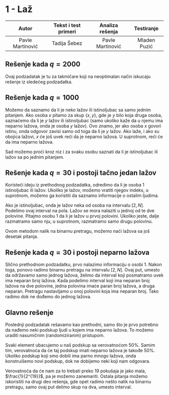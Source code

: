 ﻿# 1 - Laž

| Autor | Tekst i test primeri | Analiza rеšenja | Testiranje |
|:-:|:-:|:-:|:-:|
| Pavle Martinović | Tadija Šebez | Pavle Martinović | Mladen Puzić |

## Rešenje kada $q = 2000$
Ovaj podzadatak je tu za takmičare koji na neoptimalan način iskucaju rešenje iz sledećeg podzadatka.

## Rešenje kada $q = 1000$
Možemo da saznamo da li je neko lažov ili istinoljubac sa samo jednim pitanjem. Ako osoba $x$ pitamo za skup $\{x, y\}$, gde je $y$ bilo koja druga osoba, saznaćemo da li je $y$ lažov ili istinoljubac (samo ukoliko kaže da u njemu ima neparno lažova, onda je osoba $y$ lažov). Ovo znamo, jer ako osoba $x$ govori istinu, onda odgovor zavisi samo od toga da li je $y$ lažov. Ako laže, i ako su obojica lažovi, $x$ će još uvek reći da je neparno lažova. U suprotnom, reći će da ima neparno lažova.

Sad možemo proći kroz niz i za svaku osobu saznati da li je istinoljubac ili lažov sa po jednim pitanjem.

## Rešenje kada $q = 30$ i postoji tačno jedan lažov

Koristeći ideju iz prethodnog podzadatka, odredimo da li je osoba $1$ istinoljubac ili lažov. Ukoliko je lažov, možemo vratiti njegov indeks, u suprotnom, možemo ga koristiti da saznamo informacije o ostalim ljudima.

Ako je istinoljubac, onda je lažov neka od osoba na intervalu $[2, N]$. Podelimo ovaj interval na pola. Lažov se mora nalaziti u jednoj od te dve polovine. Pitajmo osobu $1$ da li je lažov u prvoj polovini. Ukoliko jeste, dalje razmatramo samo nju, u suprotnom, razmatramo samo drugu polovinu.

Ovom metodom nalik na binarnu pretragu, možemo naći lažova sa još desetak pitanja.

## Rešenje kada $q = 30$ i postoji neparno lažova
Slično prethodnom podzadatku, prvo nalazimo informaciju o osobi $1$. Nakon toga, ponovo radimo binarnu pretragu na intervalu $[2, N]$. Ovaj put, umesto da održavamo samo jednog lažova, želimo da interval koji posmatramo uvek ima neparan broj lažova. Kada podelimo interval koji ima neparan broj lažova na dve polovine, jedna polovina imaće paran broj lažova, a druga neparan. Pretragu nastavljamo u onoj polovini koja ima neparan broj. Tako radimo dok ne dođemo do jednog lažova.

## Glavno rešenje
Poslednji podzadatak rešavamo kao prethodni, samo što je prvo potrebno da nađemo neki podskup ljudi u kojem ima neparno lažova. To možemo uraditi nasumičnim (randomiziranim) pristupom. 

Svaki element ubacujemo u naš podskup sa verovatnoćom $50\%$. Samim tim, verovatnoća da će taj podskup imati neparno lažova je takođe $50\%$. Ukoliko podskup koji smo dobili ima parno mnogo lažova, onda konstruišemo novi podskup, dok ne dobijemo neki koji nam odgovara. 

Verovatnoća da će nam za to trebati preko $19$ pokušaja je jako mala, $\frac{1}{2^{19}}$, pa je možemo zanemariti. Ostala pitanja možemo iskoristiti na drugi deo rešenja, gde opet radimo nešto nalik na binarnu pretragu, samo ovaj put delimo skup na dva, umesto interval. 
